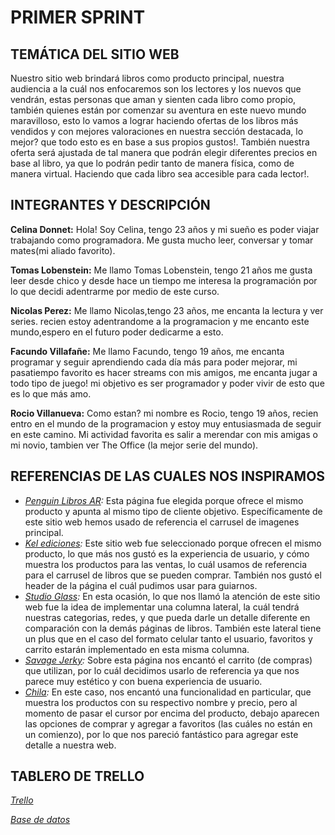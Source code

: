 # PRIMER SPRINT

## TEMÁTICA DEL SITIO WEB

Nuestro sitio web brindará libros como producto principal, nuestra audiencia a la cuál nos enfocaremos son los lectores y los nuevos que vendrán, estas personas que aman y sienten cada libro como propio, también quienes están por comenzar su aventura en este nuevo mundo maravilloso, esto lo vamos a lograr haciendo ofertas de los libros más vendidos y con mejores valoraciones en nuestra sección destacada, lo mejor? que todo esto es en base a sus propios gustos!. También nuestra oferta será ajustada de tal manera que podrán elegir diferentes precios en base al libro, ya que lo podrán pedir tanto de manera física, como de manera virtual. Haciendo que cada libro sea accesible para cada lector!.

## INTEGRANTES Y DESCRIPCIÓN

**Celina Donnet:**
Hola! Soy Celina, tengo 23 años y mi sueño es poder viajar trabajando como programadora. Me gusta mucho leer, conversar y tomar mates(mi aliado favorito).

**Tomas Lobenstein:**
Me llamo Tomas Lobenstein, tengo 21 años me gusta leer desde chico y desde hace un tiempo me interesa la programación por lo que decidi adentrarme por medio de este curso.

**Nicolas Perez:**
Me llamo Nicolas,tengo 23 años, me encanta la lectura y ver series.
recien estoy adentrandome a la programacion y me encanto este mundo,espero en el futuro poder dedicarme a esto.

**Facundo Villafañe:**
Me llamo Facundo, tengo 19 años, me encanta programar y seguir aprendiendo cada día más para poder mejorar, mi pasatiempo favorito es hacer streams con mis amigos, me encanta jugar a todo tipo de juego! mi objetivo es ser programador y poder vivir de esto que es lo que más amo. 

**Rocio Villanueva:**
Como estan? mi nombre es Rocio, tengo 19 años, recien entro en el mundo de la programacion y estoy muy entusiasmada de seguir en este camino. Mi actividad favorita es salir a merendar con mis amigas o mi novio, tambien ver The Office (la mejor serie del mundo).

## REFERENCIAS DE LAS CUALES NOS INSPIRAMOS

- *[Penguin Libros AR](https://www.penguinlibros.com/ar/):* Esta página fue elegida porque ofrece el mismo producto y apunta al mismo tipo de cliente objetivo. Específicamente de este sitio web hemos usado de referencia el carrusel de imagenes principal.
- *[Kel ediciones](https://www.kelediciones.com/):* Este sitio web fue seleccionado porque ofrecen el mismo producto, lo que más nos gustó es la experiencia de usuario, y cómo muestra los productos para las ventas, lo cuál usamos de referencia para el carrusel de libros que se pueden comprar. También nos gustó el header de la página el cuál pudimos usar para guiarnos.
- *[Studio Glass](https://studioglass.ua/en/):* En esta ocasión, lo que nos llamó la atención de este sitio web fue la idea de implementar una columna lateral, la cuál tendrá nuestras categorias, redes, y que pueda darle un detalle diferente en comparación con la demás páginas de libros. También este lateral tiene un plus que en el caso del formato celular tanto el usuario, favoritos y carrito estarán implementado en esta misma columna.
- *[Savage Jerky](https://savagejerky.com/):* Sobre esta página nos encantó el carrito (de compras) que utilizan, por lo cuál decidimos usarlo de referencia ya que nos parece muy estético y con buena experiencia de usuario.
- *[Chila](https://chila.ua/):* En este caso, nos encantó una funcionalidad en particular, que muestra los productos con su respectivo nombre y precio, pero al momento de pasar el cursor por encima del producto, debajo aparecen las opciones de comprar y agregar a favoritos (las cuáles no están en un comienzo), por lo que nos pareció fantástico para agregar este detalle a nuestra web.

## TABLERO DE TRELLO
*[Trello](https://trello.com/b/AyWo3v1m/sprints-bookhouse)*

*[Base de datos](https://drive.google.com/drive/folders/1YrwCgJsvg82uBN62dVCuUwPyZWu1LTw9?usp=drive_link)*